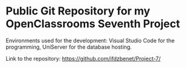 # Public Git Repository for my OpenClassrooms Seventh Project

Environments used for the development: Visual Studio Code for the programming, UniServer for the database hosting. 

Link to the repository: https://github.com/ifdzbenet/Project-7/